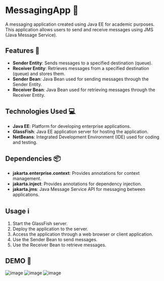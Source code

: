 # MessagingApp 📨

A messaging application created using Java EE for academic purposes. This application allows users to send and receive messages using JMS (Java Message Service).

## Features 🚀

- **Sender Entity**: Sends messages to a specified destination (queue).
- **Receiver Entity**: Retrieves messages from a specified destination (queue) and stores them.
- **Sender Bean**: Java Bean used for sending messages through the Sender Entity.
- **Receiver Bean**: Java Bean used for retrieving messages through the Receiver Entity.

## Technologies Used 💻

- **Java EE**: Platform for developing enterprise applications.
- **GlassFish**: Java EE application server for hosting the application.
- **NetBeans**: Integrated Development Environment (IDE) used for coding and testing.

## Dependencies 📦

- **jakarta.enterprise.context**: Provides annotations for context management.
- **jakarta.inject**: Provides annotations for dependency injection.
- **jakarta.jms**: Java Message Service API for messaging between applications.

## Usage ℹ️

1. Start the GlassFish server.
2. Deploy the application to the server.
3. Access the application through a web browser or client application.
4. Use the Sender Bean to send messages.
5. Use the Receiver Bean to retrieve messages.

## DEMO 📸


![image](https://github.com/LucyZachos/MessagingApp/assets/90052665/0187f910-231b-4de9-a570-0cebdc501c14)
![image](https://github.com/LucyZachos/MessagingApp/assets/90052665/e4968338-28e8-438a-84dd-f362000206dc)
![image](https://github.com/LucyZachos/MessagingApp/assets/90052665/ac677bb2-bff6-464f-85a2-efa5b92f9ed7)
